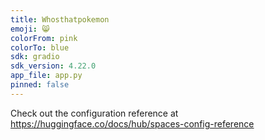 ```yaml
---
title: Whosthatpokemon
emoji: 😸
colorFrom: pink
colorTo: blue
sdk: gradio
sdk_version: 4.22.0
app_file: app.py
pinned: false
---
```


Check out the configuration reference at https://huggingface.co/docs/hub/spaces-config-reference
